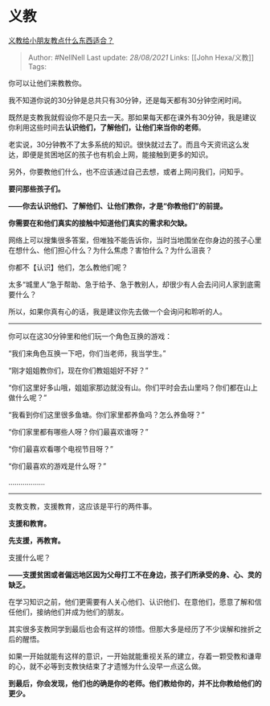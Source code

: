 # 义教
[义教给小朋友教点什么东西适合？](https://www.zhihu.com/question/314630994/answer/1930940835)

> Author: #NellNell 
Last update: *28/08/2021* 
Links: [[John Hexa/义教]]
Tags:  


  

你可以让他们来教教你。

我不知道你说的30分钟是总共只有30分钟，还是每天都有30分钟空闲时间。

既然是支教我就假设你不是只去一天。那如果每天都在课外有30分钟，我是建议你利用这些时间去**认识他们，了解他们，让他们来当你的老师**。

老实说，30分钟教不了太多系统的知识。很快就过去了。而且今天资讯这么发达，即便是贫困地区的孩子也有机会上网，能接触到更多的知识。

另外，你要教他们什么，也不应该通过自己去想，或者上网问我们，问知乎。

**要问那些孩子们。**

**——你去认识他们、了解他们、让他们教你，才是“你教他们”的前提。**

**你需要在和他们真实的接触中知道他们真实的需求和欠缺。**

网络上可以搜集很多答案，但唯独不能告诉你，当时当地围坐在你身边的孩子心里在想什么、他们担心什么？为什么焦虑？害怕什么？为什么沮丧？

你都不【认识】他们，怎么教他们呢？

太多“城里人”急于帮助、急于给予、急于教别人，却很少有人会去问问人家到底需要什么？

所以，如果你真有心的话，我是建议你先去做一个会询问和聆听的人。

---

你可以在这30分钟里和他们玩一个角色互换的游戏：

“我们来角色互换一下吧，你们当老师，我当学生。”

“刚才姐姐教你们，现在你们教姐姐好不好？”

“你们这里好多山哦，姐姐家那边就没有山。你们平时会去山里吗？你们都在山上做什么呢？”

“我看到你们这里很多鱼塘。你们家里都养鱼吗？怎么养鱼呀？”

“你们家里都有哪些人呀？你们最喜欢谁呀？”

“你们最喜欢看哪个电视节目呀？”

“你们最喜欢的游戏是什么呀？”

………………

---

支教支教，支援教育，这应该是平行的两件事。

**支援和教育。**

**先支援，再教育。**

支援什么呢？

**——支援贫困或者偏远地区因为父母打工不在身边，孩子们所承受的身、心、灵的缺乏。**

在学习知识之前，他们更需要有人关心他们、认识他们、在意他们，愿意了解和信任他们，接纳他们并成为他们的朋友。

其实很多支教同学到最后也会有这样的领悟。但那大多是经历了不少误解和挫折之后的醒悟。

如果一开始就能有这样的意识，一开始就能重视关系的建立，存着一颗受教和谦卑的心，就不必等到支教快结束了才遗憾为什么没早一点这么做。

**到最后，你会发现，他们也的确是你的老师。他们教给你的，并不比你教给他们的更少。**